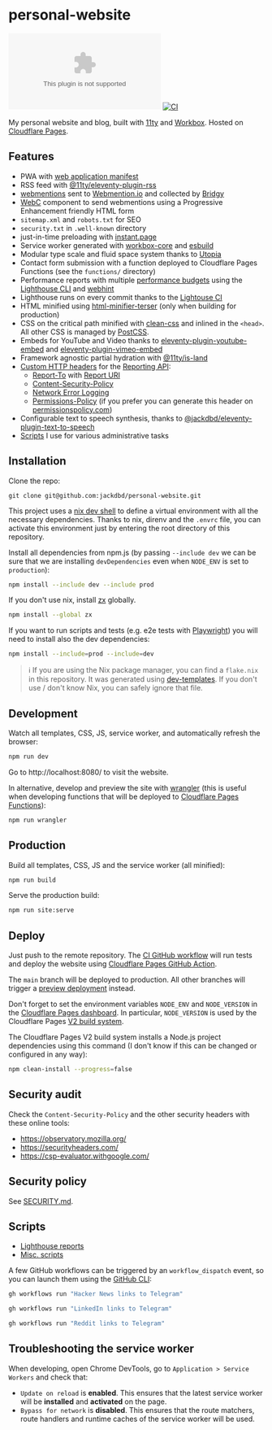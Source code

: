 # personal-website

![HSTS preload](https://img.shields.io/hsts/preload/giacomodebidda.com)
[![CI](https://github.com/jackdbd/personal-website/actions/workflows/ci.yaml/badge.svg)](https://github.com/jackdbd/personal-website/actions/workflows/ci.yaml)

My personal website and blog, built with [11ty](https://www.11ty.dev/) and [Workbox](https://github.com/googlechrome/workbox). Hosted on [Cloudflare Pages](https://pages.cloudflare.com/).

## Features

- PWA with [web application manifest](https://developer.mozilla.org/en-US/docs/Web/Manifest)
- RSS feed with [@11ty/eleventy-plugin-rss](https://www.11ty.dev/docs/plugins/rss/)
- [webmentions](https://indieweb.org/Webmention) sent to [Webmention.io](https://webmention.io/) and collected by [Bridgy](https://brid.gy)
- [WebC](https://www.11ty.dev/docs/languages/webc/) component to send webmentions using a Progressive Enhancement friendly HTML form
- `sitemap.xml` and `robots.txt` for SEO
- `security.txt` in `.well-known` directory
- just-in-time preloading with [instant.page](https://instant.page/)
- Service worker generated with [workbox-core](https://developer.chrome.com/docs/workbox/modules/workbox-core/) and [esbuild](https://github.com/evanw/esbuild)
- Modular type scale and fluid space system thanks to [Utopia](https://utopia.fyi/)
- Contact form submission with a function deployed to Cloudflare Pages Functions (see the `functions/` directory)
- Performance reports with multiple [performance budgets](https://www.afasterweb.com/2020/01/28/performance-budgets-with-lighthouse/) using the [Lighthouse CLI](https://github.com/GoogleChrome/lighthouse#using-the-node-cli) and [webhint](https://github.com/webhintio/hint)
- Lighthouse runs on every commit thanks to the [Lightouse CI](https://github.com/GoogleChrome/lighthouse-ci)
- HTML minified using [html-minifier-terser](https://github.com/terser/html-minifier-terser) (only when building for production)
- CSS on the critical path minified with [clean-css](https://www.11ty.dev/docs/quicktips/inline-css/) and inlined in the `<head>`. All other CSS is managed by [PostCSS](https://github.com/postcss/postcss).
- Embeds for YouTube and Video thanks to [eleventy-plugin-youtube-embed](https://github.com/gfscott/eleventy-plugin-embed-everything/tree/main/packages/youtube) and [eleventy-plugin-vimeo-embed](https://github.com/gfscott/eleventy-plugin-embed-everything/tree/main/packages/vimeo)
- Framework agnostic partial hydration with [@11ty/is-land](https://github.com/11ty/is-land)
- [Custom HTTP headers](https://developers.cloudflare.com/pages/how-to/add-custom-http-headers/) for the [Reporting API](https://developer.mozilla.org/en-US/docs/Web/API/Reporting_API):
  - [Report-To](https://developers.google.com/web/updates/2018/09/reportingapi#header) with [Report URI](https://report-uri.com/)
  - [Content-Security-Policy](https://developer.mozilla.org/en-US/docs/Web/HTTP/CSP)
  - [Network Error Logging](https://developer.cdn.mozilla.net/en-US/docs/Web/HTTP/Headers/NEL)
  - [Permissions-Policy](https://scotthelme.co.uk/goodbye-feature-policy-and-hello-permissions-policy/) (if you prefer you can generate this header on [permissionspolicy.com](https://www.permissionspolicy.com/))
- Configurable text to speech synthesis, thanks to [@jackdbd/eleventy-plugin-text-to-speech](https://github.com/jackdbd/undici/tree/main/packages/eleventy-plugin-text-to-speech)
- [Scripts](./scripts/README.md) I use for various administrative tasks

## Installation

Clone the repo:

```shell
git clone git@github.com:jackdbd/personal-website.git
```

This project uses a [nix dev shell](https://fasterthanli.me/series/building-a-rust-service-with-nix/part-10) to define a virtual environment with all the necessary dependencies. Thanks to nix, direnv and the `.envrc` file, you can activate this environment just by entering the root directory of this repository.

Install all dependencies from npm.js (by passing `--include dev` we can be sure that we are installing `devDependencies` even when `NODE_ENV` is set to `production`):

```sh
npm install --include dev --include prod
```

If you don't use nix, install [zx](https://github.com/google/zx) globally.

```sh
npm install --global zx
```

If you want to run scripts and tests (e.g. e2e tests with [Playwright](https://playwright.dev/)) you will need to install also the dev dependencies:

```sh
npm install --include=prod --include=dev
```

> :information_source: If you are using the Nix package manager, you can find a `flake.nix` in this repository. It was generated using [dev-templates](https://github.com/the-nix-way/dev-templates). If you don't use / don't know Nix, you can safely ignore that file.

## Development

Watch all templates, CSS, JS, service worker, and automatically refresh the browser:

```sh
npm run dev
```

Go to http://localhost:8080/ to visit the website.

In alternative, develop and preview the site with [wrangler](https://developers.cloudflare.com/pages/platform/functions/#develop-and-preview-locally) (this is useful when developing functions that will be deployed to [Cloudflare Pages Functions](https://developers.cloudflare.com/pages/platform/functions/)):

```sh
npm run wrangler
```

## Production

Build all templates, CSS, JS and the service worker (all minified):

```sh
npm run build
```

Serve the production build:

```sh
npm run site:serve
```

## Deploy

Just push to the remote repository. The [CI GitHub workflow](./.github/workflows/ci.yaml) will run tests and deploy the website using [Cloudflare Pages GitHub Action](https://github.com/marketplace/actions/cloudflare-pages-github-action).

The `main` branch will be deployed to production. All other branches will trigger a [preview deployment](https://developers.cloudflare.com/pages/platform/preview-deployments/) instead.

Don't forget to set the environment variables `NODE_ENV` and `NODE_VERSION` in the [Cloudflare Pages dashboard](https://developers.cloudflare.com/pages/functions/bindings/#environment-variables). In particular, `NODE_VERSION` is used by the Cloudflare Pages [V2 build system](https://developers.cloudflare.com/pages/configuration/language-support-and-tools/#v2-build-system).

The Cloudflare Pages V2 build system installs a Node.js project dependencies using this command (I don't know if this can be changed or configured in any way):

```sh
npm clean-install --progress=false
```

## Security audit

Check the `Content-Security-Policy` and the other security headers with these online tools:

- https://observatory.mozilla.org/
- https://securityheaders.com/
- https://csp-evaluator.withgoogle.com/

## Security policy

See [SECURITY.md](./SECURITY.md).

## Scripts

- [Lighthouse reports](./lighthouse/reports/README.md)
- [Misc. scripts](./scripts/README.md)

A few GitHub workflows can be triggered by an `workflow_dispatch` event, so you can launch them using the [GitHub CLI](https://cli.github.com/):

```sh
gh workflows run "Hacker News links to Telegram"

gh workflows run "LinkedIn links to Telegram"

gh workflows run "Reddit links to Telegram"
```

## Troubleshooting the service worker

When developing, open Chrome DevTools, go to `Application > Service Workers` and check that:

- `Update on reload` is **enabled**. This ensures that the latest service worker will be **installed** and **activated** on the page.
- `Bypass for network` is **disabled**. This ensures that the route matchers, route handlers and runtime caches of the service worker will be used.
